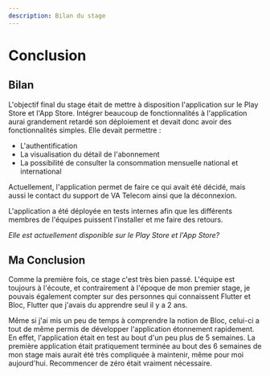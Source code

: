 ```yaml
---
description: Bilan du stage
---
```


# Conclusion

## Bilan

L'objectif final du stage était de mettre à disposition l'application sur le Play Store et l'App Store. Intégrer beaucoup de fonctionnalités à l'application aurai grandement retardé son déploiement et devait donc avoir des fonctionnalités simples. Elle devait permettre :&#x20;

* L'authentification
* La visualisation du détail de l'abonnement
* La possibilité de consulter la consommation mensuelle national et international

Actuellement, l'application permet de faire ce qui avait été décidé, mais aussi le contact du support de VA Telecom ainsi que la déconnexion.

L'application a été déployée en tests internes afin que les différents membres de l'équipes puissent l'installer et me faire des retours.&#x20;

_Elle est actuellement disponible sur le Play Store et l'App Store?_

## Ma Conclusion

Comme la première fois, ce stage c'est très bien passé. L'équipe est toujours à l'écoute, et contrairement à l'époque de mon premier stage, je pouvais également compter sur des personnes qui connaissent Flutter et Bloc, Flutter que j'avais du apprendre seul il y a 2 ans.&#x20;

Même si j'ai mis un peu de temps à comprendre la notion de Bloc, celui-ci a tout de même permis de développer l'application étonnement rapidement. En effet, l'application était en test au bout d'un peu plus de 5 semaines. La première application était pratiquement terminée au bout des 6 semaines de mon stage mais aurait été très compliquée à maintenir, même pour moi aujourd'hui. Recommencer de zéro était vraiment nécessaire.&#x20;

